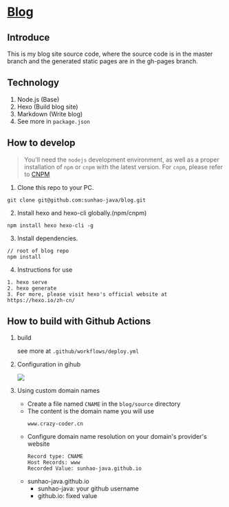 # [Blog](https://www.crazy-coder.cn/)
## Introduce

This is my blog site source code, where the source code is in the master branch and the generated static pages are in the gh-pages branch.

## Technology
1. Node.js (Base)
2. Hexo (Build blog site)
3. Markdown (Write blog)
4. See more in `package.json`

## How to develop
> You'll need the `nodejs` development environment, as well as a proper installation of `npm` or `cnpm` with the latest version. For `cnpm`, please refer to [CNPM](https://github.com/cnpm/cnpm)

1. Clone this repo to your PC.
```
git clone git@github.com:sunhao-java/blog.git
```

2. Install hexo and hexo-cli globally.(npm/cnpm)
```
npm install hexo hexo-cli -g
```

3. Install dependencies.
```
// root of blog repo
npm install
```

4. Instructions for use
```
1. hexo serve
2. hexo generate
3. For more, please visit hexo's official website at https://hexo.io/zh-cn/
```

## How to build with Github Actions

1. build

    see more at `.github/workflows/deploy.yml`

2. Configuration in gihub

    ![](https://imgs.lodsve.com:9000/images/2024/08/23/b044ba3f0e100b0f32a0bbb5c50c85e1.png)

3. Using custom domain names
    - Create a file named `CNAME` in the `blog/source` directory
    - The content is the domain name you will use
        ```
        www.crazy-coder.cn
        ```
    - Configure domain name resolution on your domain's provider's website
        ```
        Record type: CNAME
        Host Records: www
        Recorded Value: sunhao-java.github.io
        ```
    - sunhao-java.github.io
        - sunhao-java: your github username
        - github.io: fixed value